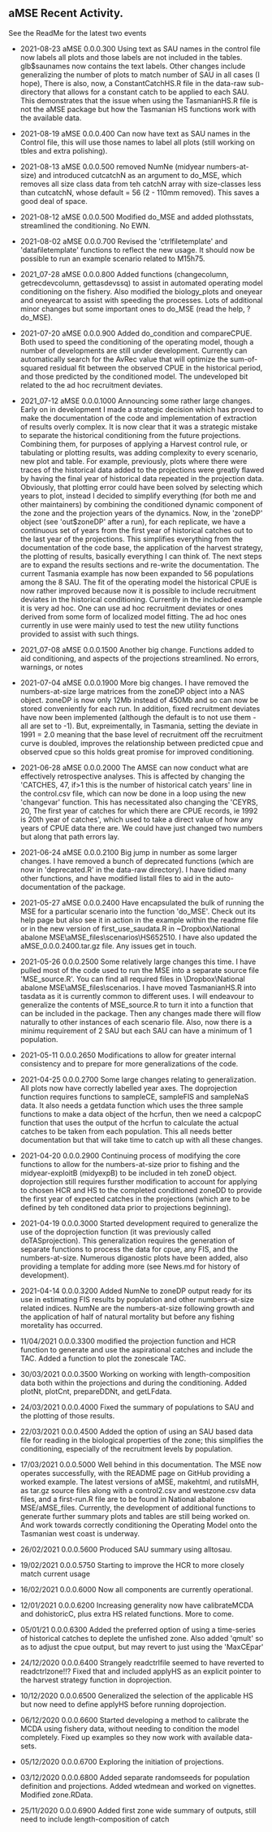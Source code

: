## aMSE Recent Activity.

See the ReadMe for the latest two events

* 2021-08-23 aMSE 0.0.0.300 Using text as SAU names in the control file now labels all plots and those labels are not included in the tables. glb$saunames now contains the text labels. Other changes include generalizing the number of plots to match number of SAU in all cases (I hope), There is also, now, a ConstantCatchHS.R file in the data-raw sub-directory that allows for a constant catch to be applied to each SAU. This demonstrates that the issue when using the TasmanianHS.R file is not the aMSE package but how the Tasmanian HS functions work with the available data.

* 2021-08-19 aMSE 0.0.0.400 Can now have text as SAU names in the Control file, this will use those names to label all plots (still working on tbles and extra polishing).

* 2021-08-13   aMSE 0.0.0.500 removed NumNe (midyear numbers-at-size) and introduced cutcatchN as an argument to do_MSE, which removes all size class data from teh catchN array with size-classes less than cutcatchN, whose default = 56 (2 - 110mm removed). This saves a good deal of space.

* 2021-08-12 aMSE 0.0.0.500 Modified do_MSE and added plothsstats, streamlined the conditioning. No EWN.

* 2021-08-02 aMSE 0.0.0.700 Revised the 'ctrlfiletemplate' and 'datafiletemplate' functions to reflect the new usage. It should now be possible to run an example scenario related to M15h75.

* 2021_07-28 aMSE 0.0.0.800 Added functions (changecolumn, getrecdevcolumn, gettasdevssq) to assist in automated operating model conditioning on the fishery. Also modified the biology_plots and oneyear and oneyearcat to assist with speeding the processes. Lots of additional minor changes but some important ones to do_MSE (read the help, ?do_MSE).

* 2021-07-20 aMSE 0.0.0.900 Added do_condition and compareCPUE. Both used to speed the conditioning of the operating model, though a number of developments are still under development. Currently can automatically search for the AvRec value that will optimize the sum-of-squared residual fit between the
observed CPUE in the historical period, and those predicted by the conditioned model. The undeveloped bit related to the ad hoc recruitment deviates.

* 2021_07-12 aMSE 0.0.0.1000 Announcing some rather large changes. Early on in development I made a strategic decision which has proved to make the documentation of the code and implementation of extraction of results overly complex. It is now clear that it was a strategic mistake to separate the historical conditioning from the future projections. Combining them, for purposes of applying a Harvest control rule, or tabulating or plotting results, was adding complexity to every scenario, new plot and table. For example, previously, plots where there were traces of the historical data added to the projections were greatly flawed by having the final year of historical data repeated in the projection data. Obviously, that plotting error could have been solved by selecting which years to plot, instead I decided to simplify everything (for both me and other maintainers) by combining the conditioned dynamic component of the zone and the projection years of the dynamics. Now, in the 'zoneDP' object (see 'out$zoneDP' after a run), for each replicate, we have a continuous set of years from the first year of historical catches out to the last year of the projections. This simplifies everything from the documentation of the code base, the application of the harvest strategy, the plotting of results, basically everything I can think of. The next steps are to expand the results sections and re-write the documentation. The current Tasmania example has now been expanded to 56 populations among the 8 SAU. The fit of the operating model the historical CPUE is now rather improved because now it is possible to include recruitment deviates in the historical conditioning. Currently in the included example it is very ad hoc. One can use ad hoc recruitment deviates or ones derived from some form of localized model fitting. The ad hoc ones currently in use were mainly used to test the new utility functions provided to assist with such things. 

* 2021_07-08 aMSE 0.0.0.1500 Another big change. Functions added to aid conditioning, and aspects of the projections streamlined.  No errors, warnings, or notes

* 2021-07-04 aMSE 0.0.0.1900 More big changes. I have removed the numbers-at-size large matrices from the zoneDP object into a NAS object. zoneDP is now only 12Mb instead of 450Mb and so can now be stored conveniently for each run. In addition, fixed recruitment deviates have now been implemented (although the default is to not use them - all are set to -1). But, expreimentally, in Tasmania, setting the deviate in 1991 = 2.0 meaning that the base level of recruitment off the recruitment curve is doubled, improves the relationship between predicted cpue and observed cpue so this holds great promise for improved conditioning.

* 2021-06-28 aMSE 0.0.0.2000 The AMSE can now conduct what are effectively retrospective analyses. This is affected by changing the 'CATCHES, 47, if>1 this is the number of historical catch years' line in the control.csv file, which can now be done in a loop using the new 'changevar' function. This has necessitated also changing the 'CEYRS, 20, The first year of catches for which there are CPUE records, ie 1992 is 20th year of catches', which used to take a direct value of how any years of CPUE data there are. We could have just changed two numbers but along that path errors lay.

* 2021-06-24 aMSE 0.0.0.2100 Big jump in number as some larger changes. I have removed a bunch of deprecated functions (which are now in 'deprecated.R' in the data-raw directory). I have tidied many other functions, and have modified listall files to aid in the auto-documentation of the package.

* 2021-05-27 aMSE 0.0.0.2400 Have encapsulated the bulk of running the MSE for a particular scenario into the function 'do_MSE'. Check out its help page but also see it in action in the example within the readme file or in the new version of first_use_saudata.R in ~Dropbox\National abalone MSE\aMSE_files\scenarios\HS652510. I have also updated the aMSE_0.0.0.2400.tar.gz file. Any issues get in touch. 

* 2021-05-26 0.0.0.2500 Some relatively large changes this time. I have pulled most of the code used to run the MSE into a separate source file 'MSE_source.R'. You can find all required files in  \Dropbox\National abalone MSE\aMSE_files\scenarios. I have moved TasmanianHS.R into tasdata as it is currently common to different uses. I will endeavour to generalize the contents of MSE_source.R to turn it into a function that can be included in the package. Then any changes made there will flow naturally to other instances of each scenario file. Also, now there is a minimu requirement of 2 SAU but each SAU can have a minimum of 1 population.

* 2021-05-11 0.0.0.2650 Modifications to allow for greater internal consistency and to prepare for more generalizations of the code.

* 2021-04-25 0.0.0.2700 Some large changes relating to generalization. All plots now have correctly labelled year axes. The doprojection function requires functions to sampleCE, sampleFIS and sampleNaS data. It also needs a getdata function which uses the three sample functions to make a data object of the hcrfun, then we need a calcpopC function that uses the output of the hcrfun to calculate the actual catches to be taken from each population. This all needs better documentation but that will take time to catch up with all these changes.

* 2021-04-20 0.0.0.2900 Continuing process of modifying the core functions to allow for the numbers-at-size prior to fishing and the midyear-exploitB (midyexpB) to be included in teh zoneD object. doprojection still requires fursther modification to account for applying to chosen HCR and HS to the completed conditioned zoneDD to provide the first year of expected catches in the projections (which are to be defined by teh conditoned data prior to projections beginning).

* 2021-04-19 0.0.0.3000 Started development required to generalize the use of the doprojection function (it was previously called doTASprojection). This generalization requires the generation of separate functions to process the data for cpue, any FIS, and the numbers-at-size. Numerous diganostic plots have been added, also providing a template for adding more  (see News.md for history of development).

* 2021-04-14 0.0.0.3200 Added NumNe to zoneDP output ready for its use in estimating FIS results by population and other numbers-at-size related indices. NumNe are the numbers-at-size following growth and the application of half of natural mortality but before any fishing moretality has occurred. 

* 11/04/2021 0.0.0.3300 modified the projection function and HCR function to generate and use the aspirational catches and include the TAC. Added a function to plot the zonescale TAC.

* 30/03/2021 0.0.0.3500 Working on working with length-composition data both within the projections and during the conditioning. Added plotNt, plotCnt, prepareDDNt, and getLFdata.

* 24/03/2021 0.0.0.4000 Fixed the summary of populations to SAU and the plotting of those results.

* 22/03/2021 0.0.0.4500 Added the option of using an SAU based data file for reading in the biological properties of the zone; this simplifies the conditioning, especially of the recruitment levels by population.

* 17/03/2021 0.0.0.5000 Well behind in this documentation. The MSE now operates successfully, with the README page on GitHub providing a worked example. The latest versions of aMSE, makehtml, and rutilsMH, as tar.gz source files along with a control2.csv and westzone.csv data files, and a first-run.R file are to be found in National abalone MSE/aMSE_files. Currently, the development of additional functions to generate further summary plots and tables are still being worked on. And work towards correctly conditioning the Operating Model onto the Tasmanian west coast is underway.

* 26/02/2021 0.0.0.5600 Produced SAU summary using alltosau. 

* 19/02/2021 0.0.0.5750 Starting to improve the HCR to more closely match current usage

* 16/02/2021 0.0.0.6000 Now all components are currently operational.

* 12/01/2021 0.0.0.6200 Increasing generality now have calibrateMCDA and dohistoricC, plus extra HS related functions. More to come.

* 05/01/21 0.0.0.6300 Added the preferred option of using a time-series of historical catches to deplete the unfished zone. Also added 'qmult' so as to adjust the cpue output, but may revert to just using the 'MaxCEpar'

* 24/12/2020 0.0.0.6400 Strangely readctrlfile seemed to have reverted to readctrlzone!!? Fixed that and included applyHS as an explicit pointer to the harvest strategy function in doprojection.

* 10/12/2020 0.0.0.6500 Generalized the selection of the applicable HS but now need to define applyHS before running doprojection.

* 06/12/2020 0.0.0.6600 Started developing a method to calibrate the MCDA using fishery data, without needing to condition the model completely. Fixed up examples so they now work with available data-sets.

* 05/12/2020 0.0.0.6700 Exploring the initiation of projections.

* 03/12/2020 0.0.0.6800 Added separate randomseeds for population definition and projections. Added wtedmean and worked on vignettes. Modified zone.RData.

* 25/11/2020 0.0.0.6900 Added first zone wide summary of outputs, still need to include length-composition of catch

